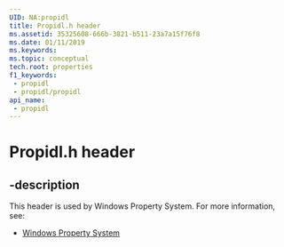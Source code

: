 ```yaml
---
UID: NA:propidl
title: Propidl.h header
ms.assetid: 35325608-666b-3821-b511-23a7a15f76f8
ms.date: 01/11/2019
ms.keywords: 
ms.topic: conceptual
tech.root: properties
f1_keywords:
 - propidl
 - propidl/propidl
api_name:
 - propidl
---
```


# Propidl.h header


## -description

This header is used by Windows Property System. For more information, see:

- [Windows Property System](../_properties/index.md)

